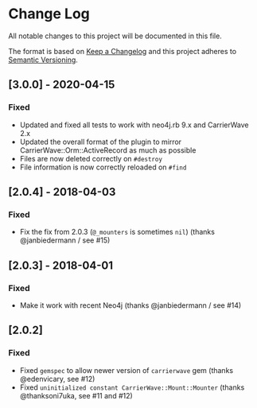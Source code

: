 # Change Log
All notable changes to this project will be documented in this file.

The format is based on [Keep a Changelog](http://keepachangelog.com/) 
and this project adheres to [Semantic Versioning](http://semver.org/).

## [3.0.0] - 2020-04-15

### Fixed

- Updated and fixed all tests to work with neo4j.rb 9.x and CarrierWave 2.x
- Updated the overall format of the plugin to mirror CarrierWave::Orm::ActiveRecord as much as possible
- Files are now deleted correctly on `#destroy`
- File information is now correctly reloaded on `#find`

## [2.0.4] - 2018-04-03

### Fixed

- Fix the fix from 2.0.3 (`@_mounters` is sometimes `nil`) (thanks @janbiedermann / see #15)

## [2.0.3] - 2018-04-01

### Fixed

- Make it work with recent Neo4j (thanks @janbiedermann / see #14)

## [2.0.2]

### Fixed
- Fixed `gemspec` to allow newer version of `carrierwave` gem (thanks @edenvicary, see #12)
- Fixed `uninitialized constant CarrierWave::Mount::Mounter` (thanks @thanksoni7uka, see #11 and #12)

<!-- CHANGELOG started after version 2.0.1 -->
